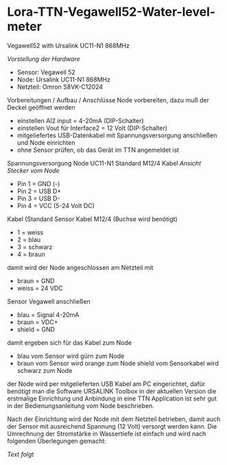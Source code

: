 # Lora-TTN-Vegawell52-Water-level-meter
Vegawell52 with Ursalink UC11-N1 868MHz

*Vorstellung der Hardware*

 - Sensor: Vegawell 52 
 - Node: Ursalink UC11-N1 868MHz 
 - Netzteil: Omron S8VK-C12024

Vorbereitungen / Aufbau / Anschlüsse
Node vorbereiten, dazu muß der Deckel geöffnet werden

 - einstellen AI2 input = 4-20mA (DIP-Schalter)
 - einstellen Vout für Interface2 = 12 Volt (DIP-Schalter)
 - mitgeliefertes USB-Datenkabel mit Spannungsversorgung  anschließen und Node einrichten
 - ohne Sensor prüfen, ob das Gerät im TTN angemeldet ist

Spannungsversorgung Node UC11-N1   Standard M12/4 Kabel
*Ansicht Stecker vom Node*

 - Pin 1 = GND (-) 
 - Pin 2 = USB D+ 
 - Pin 3 = USB D- 
 - Pin 4 = VCC (5-24 Volt DC)

Kabel (Standard Sensor Kabel M12/4 (Buchse wird benötigt)

 - 1 = weiss 
 - 2 = blau 
 - 3 = schwarz 
 - 4 = braun

damit wird der Node angeschlossen am Netzteil mit

 - braun = GND 
 - weiss = 24 VDC

Sensor Vegawell anschließen

 - blau   = Signal 4-20mA 
 - braun  = VDC+ 
 - shield = GND

damit ergeben sich für das Kabel zum Node

 - blau vom Sensor wird gürn zum Node 
 - braun vom Sensor wird orange zum Node 
   shield vom Sensorkabel wird schwarz zum Node

der Node wird per mitgelieferten USB Kabel am PC eingerichtet, dafür benötigt man die Software URSALINK Toolbox in der aktuellen Version die erstmalige Einrichtung und Anbindung in eine TTN Application ist sehr gut in der Bedienungsanleitung vom Node beschrieben.

Nach der Einrichtung wird der Node mit dem Netzteil betrieben, damit auch der Sensor mit ausreichend Spannung (12 Volt) versorgt werden kann. Die Umrechnung der Stromstärke in Wassertiefe ist einfach und wird nach folgenden Überlegungen gemacht:

*Text folgt*

